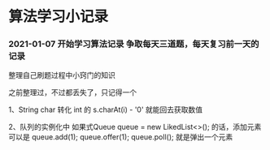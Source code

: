 # 算法学习小记录
### 2021-01-07 开始学习算法记录  争取每天三道题，每天复习前一天的记录

整理自己刷题过程中小窍门的知识

之前整理过，不过都丢失了，只记得一个

1、String char 转化 int 的 s.charAt(i) - '0' 就能回去获取数值

2、队列的实例化中 如果式Queue queue = new LikedList<>(); 的话，添加元素可以是
  queue.add(1);
  queue.offer(1);
  queue.poll(); 就是弹出一个元素
